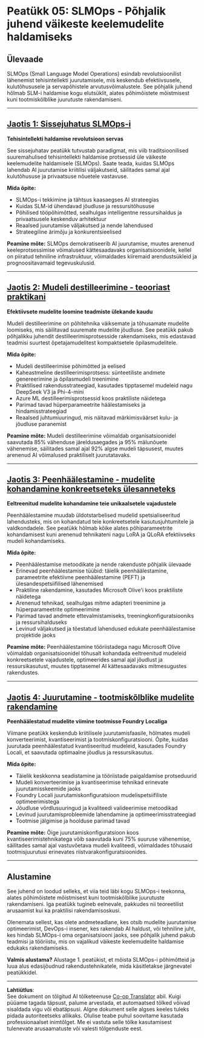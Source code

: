 <!--
CO_OP_TRANSLATOR_METADATA:
{
  "original_hash": "2db7a2f6e9873c3cd09fea6736bf360b",
  "translation_date": "2025-10-11T11:19:00+00:00",
  "source_file": "Module05/README.md",
  "language_code": "et"
}
-->
# Peatükk 05: SLMOps - Põhjalik juhend väikeste keelemudelite haldamiseks

## Ülevaade

SLMOps (Small Language Model Operations) esindab revolutsioonilist lähenemist tehisintellekti juurutamisele, mis keskendub efektiivsusele, kulutõhususele ja servapõhistele arvutusvõimalustele. See põhjalik juhend hõlmab SLM-i haldamise kogu elutsüklit, alates põhimõistete mõistmisest kuni tootmiskõlblike juurutuste rakendamiseni.

---

## [Jaotis 1: Sissejuhatus SLMOps-i](./01.IntroduceSLMOps.md)

**Tehisintellekti haldamise revolutsioon servas**

See sissejuhatav peatükk tutvustab paradigmat, mis viib traditsioonilised suuremahulised tehisintellekti haldamise protsessid üle väikeste keelemudelite haldamisele (SLMOps). Saate teada, kuidas SLMOps lahendab AI juurutamise kriitilisi väljakutseid, säilitades samal ajal kulutõhususe ja privaatsuse nõuetele vastavuse.

**Mida õpite:**
- SLMOps-i tekkimine ja tähtsus kaasaegses AI strateegias
- Kuidas SLM-id ühendavad jõudluse ja ressursitõhususe
- Põhilised tööpõhimõtted, sealhulgas intelligentne ressursihaldus ja privaatsusele keskenduv arhitektuur
- Reaalsed juurutamise väljakutsed ja nende lahendused
- Strateegiline ärimõju ja konkurentsieelised

**Peamine mõte:** SLMOps demokratiseerib AI juurutamise, muutes arenenud keeleprotsessimise võimalused kättesaadavaks organisatsioonidele, kellel on piiratud tehniline infrastruktuur, võimaldades kiiremaid arendustsükleid ja prognoositavamaid tegevuskulusid.

---

## [Jaotis 2: Mudeli destilleerimine - teooriast praktikani](./02.SLMOps-Distillation.md)

**Efektiivsete mudelite loomine teadmiste ülekande kaudu**

Mudeli destilleerimine on põhitehnika väiksemate ja tõhusamate mudelite loomiseks, mis säilitavad suuremate mudelite jõudluse. See peatükk pakub põhjalikku juhendit destilleerimisprotsesside rakendamiseks, mis edastavad teadmisi suurtest õpetajamudelitest kompaktsetele õpilasmudelitele.

**Mida õpite:**
- Mudeli destilleerimise põhimõtted ja eelised
- Kaheastmeline destilleerimisprotsess: sünteetiliste andmete genereerimine ja õpilasmudeli treenimine
- Praktilised rakendusstrateegiad, kasutades tipptasemel mudeleid nagu DeepSeek V3 ja Phi-4-mini
- Azure ML destilleerimisprotsessid koos praktiliste näidetega
- Parimad tavad hüperparameetrite häälestamiseks ja hindamisstrateegiad
- Reaalsed juhtumiuuringud, mis näitavad märkimisväärset kulu- ja jõudluse paranemist

**Peamine mõte:** Mudeli destilleerimine võimaldab organisatsioonidel saavutada 85% vähenduse järeldusaegades ja 95% mälunõuete vähenemise, säilitades samal ajal 92% algse mudeli täpsusest, muutes arenenud AI võimalused praktiliselt juurutatavaks.

---

## [Jaotis 3: Peenhäälestamine - mudelite kohandamine konkreetseteks ülesanneteks](./03.SLMOps-Finetuing.md)

**Eeltreenitud mudelite kohandamine teie unikaalsetele vajadustele**

Peenhäälestamine muudab üldotstarbelised mudelid spetsialiseeritud lahendusteks, mis on kohandatud teie konkreetsetele kasutusjuhtumitele ja valdkondadele. See peatükk hõlmab kõike alates põhiparameetrite kohandamisest kuni arenenud tehnikateni nagu LoRA ja QLoRA efektiivseks mudeli kohandamiseks.

**Mida õpite:**
- Peenhäälestamise metoodikate ja nende rakenduste põhjalik ülevaade
- Erinevad peenhäälestamise tüübid: täielik peenhäälestamine, parameetrite efektiivne peenhäälestamine (PEFT) ja ülesandespetsiifilised lähenemised
- Praktiline rakendamine, kasutades Microsoft Olive'i koos praktiliste näidetega
- Arenenud tehnikad, sealhulgas mitme adapteri treenimine ja hüperparameetrite optimeerimine
- Parimad tavad andmete ettevalmistamiseks, treeningkonfiguratsiooniks ja ressursihalduseks
- Levinud väljakutsed ja tõestatud lahendused edukate peenhäälestamise projektide jaoks

**Peamine mõte:** Peenhäälestamine tööriistadega nagu Microsoft Olive võimaldab organisatsioonidel tõhusalt kohandada eeltreenitud mudeleid konkreetsetele vajadustele, optimeerides samal ajal jõudlust ja ressursikasutust, muutes tipptasemel AI kättesaadavaks mitmesugustes rakendustes.

---

## [Jaotis 4: Juurutamine - tootmiskõlblike mudelite rakendamine](./04.SLMOps.Deployment.md)

**Peenhäälestatud mudelite viimine tootmisse Foundry Localiga**

Viimane peatükk keskendub kriitilisele juurutamisfaasile, hõlmates mudeli konverteerimist, kvantiseerimist ja tootmiskonfiguratsiooni. Õpite, kuidas juurutada peenhäälestatud kvantiseeritud mudeleid, kasutades Foundry Locali, et saavutada optimaalne jõudlus ja ressursikasutus.

**Mida õpite:**
- Täielik keskkonna seadistamine ja tööriistade paigaldamise protseduurid
- Mudeli konverteerimise ja kvantiseerimise tehnikad erinevate juurutamisskeemide jaoks
- Foundry Locali juurutamiskonfiguratsioon mudelispetsiifiliste optimeerimistega
- Jõudluse võrdlusuuringud ja kvaliteedi valideerimise metoodikad
- Levinud juurutamisprobleemide lahendamine ja optimeerimisstrateegiad
- Tootmise jälgimise ja hoolduse parimad tavad

**Peamine mõte:** Õige juurutamiskonfiguratsioon koos kvantiseerimistehnikatega võib saavutada kuni 75% suuruse vähenemise, säilitades samal ajal vastuvõetava mudeli kvaliteedi, võimaldades tõhusaid tootmisjuurutusi erinevates riistvarakonfiguratsioonides.

---

## Alustamine

See juhend on loodud selleks, et viia teid läbi kogu SLMOps-i teekonna, alates põhimõistete mõistmisest kuni tootmiskõlblike juurutuste rakendamiseni. Iga peatükk tugineb eelnevale, pakkudes nii teoreetilist arusaamist kui ka praktilisi rakendamisoskusi.

Olenemata sellest, kas olete andmeteadlane, kes otsib mudelite juurutamise optimeerimist, DevOps-i insener, kes rakendab AI haldust, või tehniline juht, kes hindab SLMOps-i oma organisatsiooni jaoks, see põhjalik juhend pakub teadmisi ja tööriistu, mis on vajalikud väikeste keelemudelite haldamise edukaks rakendamiseks.

**Valmis alustama?** Alustage 1. peatükist, et mõista SLMOps-i põhimõtteid ja luua alus edasijõudnud rakendustehnikatele, mida käsitletakse järgnevatel peatükkidel.

---

**Lahtiütlus**:  
See dokument on tõlgitud AI tõlketeenuse [Co-op Translator](https://github.com/Azure/co-op-translator) abil. Kuigi püüame tagada täpsust, palume arvestada, et automaatsed tõlked võivad sisaldada vigu või ebatäpsusi. Algne dokument selle algses keeles tuleks pidada autoriteetseks allikaks. Olulise teabe puhul soovitame kasutada professionaalset inimtõlget. Me ei vastuta selle tõlke kasutamisest tulenevate arusaamatuste või valesti tõlgenduste eest.